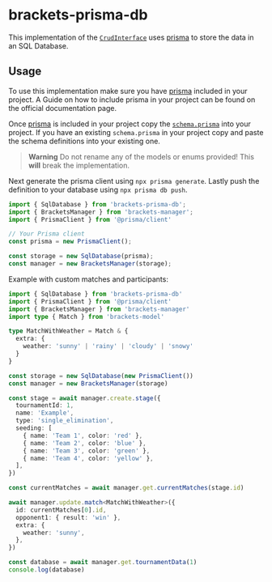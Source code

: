 # brackets-prisma-db

This implementation of the [`CrudInterface`](https://drarig29.github.io/brackets-docs/reference/manager/interfaces/CrudInterface.html)
uses [prisma](https://www.prisma.io/) to store the data in an SQL Database.

## Usage

To use this implementation make sure you have [prisma](https://www.prisma.io/) included in your project.
A Guide on how to include prisma in your project can be found on the official documentation page.

Once [prisma](https://www.prisma.io/) is included in your project copy the [`schema.prisma`](./prisma/schema.prisma) into your project.
If you have an existing `schema.prisma` in your project copy and paste the schema definitions into your existing one.

> **Warning**
> Do not rename any of the models or enums provided! This **will** break the implementation.

Next generate the prisma client using `npx prisma generate`.
Lastly push the definition to your database using `npx prisma db push`.

```typescript
import { SqlDatabase } from 'brackets-prisma-db';
import { BracketsManager } from 'brackets-manager';
import { PrismaClient } from '@prisma/client'

// Your Prisma client
const prisma = new PrismaClient();

const storage = new SqlDatabase(prisma);
const manager = new BracketsManager(storage);
```

Example with custom matches and participants:

```typescript
import { SqlDatabase } from 'brackets-prisma-db'
import { PrismaClient } from '@prisma/client'
import { BracketsManager } from 'brackets-manager'
import type { Match } from 'brackets-model'

type MatchWithWeather = Match & {
  extra: {
    weather: 'sunny' | 'rainy' | 'cloudy' | 'snowy'
  }
}

const storage = new SqlDatabase(new PrismaClient())
const manager = new BracketsManager(storage)

const stage = await manager.create.stage({
  tournamentId: 1,
  name: 'Example',
  type: 'single_elimination',
  seeding: [
    { name: 'Team 1', color: 'red' },
    { name: 'Team 2', color: 'blue' },
    { name: 'Team 3', color: 'green' },
    { name: 'Team 4', color: 'yellow' },
  ],
})

const currentMatches = await manager.get.currentMatches(stage.id)

await manager.update.match<MatchWithWeather>({
  id: currentMatches[0].id,
  opponent1: { result: 'win' },
  extra: {
    weather: 'sunny',
  },
})

const database = await manager.get.tournamentData(1)
console.log(database)
```
